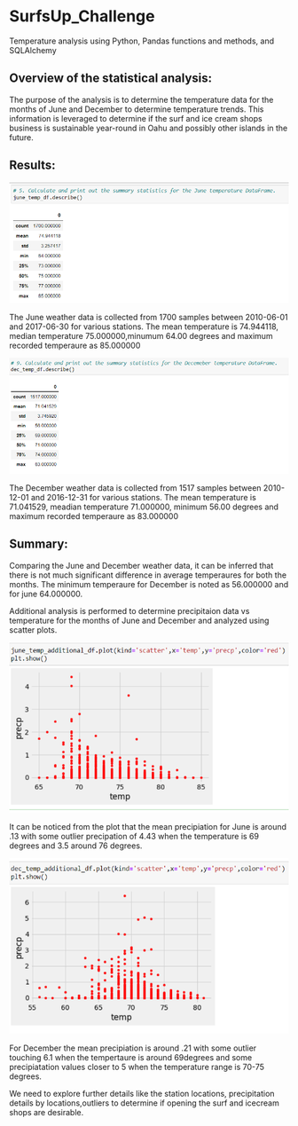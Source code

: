 # SurfsUp_Challenge
Temperature analysis using Python, Pandas functions and methods, and SQLAlchemy

## Overview of the statistical analysis:

The purpose of the analysis is to determine the temperature data for the months of June and December to determine temperature trends. This information is leveraged to determine if the surf and ice cream shops business is sustainable year-round in Oahu and possibly other islands in the future.

## Results:

![](Images/June_summary.png)

The June weather data is collected from 1700 samples  between 2010-06-01 and 2017-06-30 for various stations.
The mean temperature is 74.944118, median temperature 75.000000,minumum 64.00 degrees and maximum recorded temperaure as 85.000000

![](Images/December_summary.png)

The December weather data is collected from 1517 samples  between 2010-12-01 and 2016-12-31 for various stations.
The mean temperature is 71.041529, meadian temperature 71.000000, minimum 56.00 degrees and maximum recorded temperaure as 83.000000


## Summary:

Comparing the June and December weather data, it can be inferred that there is not much significant difference in average temperaures for both the months.
The minimum temperaure for December is noted as 56.000000  and for june  64.000000.

Additional analysis is performed to determine precipitaion data vs temperature for the months of June and December and analyzed using scatter plots.

![](Images/June_additional_analysis.png)

It can be noticed from the plot  that the mean precipiation for June is around .13 with some outlier precipation of 4.43 when the temperature is 69 degrees and 3.5 around 76 degrees.

![](Images/December_additional_analysis.png)

For December the mean precipiation is around .21 with some outlier touching 6.1 when the tempertaure is around 69degrees and some precipiatation values closer to 5 when the temperature range is 70-75 degrees.

We need to explore further details like the station locations, precipitation details by locations,outliers to determine if opening the surf and icecream shops are desirable.

